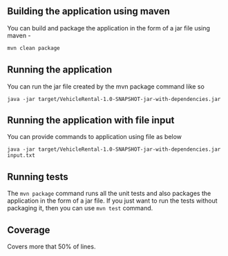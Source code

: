 ## Building the application using maven

You can build and package the application in the form of a jar file using maven -

```sh
mvn clean package
```

## Running the application

You can run the jar file created by the mvn package command like so

`java -jar target/VehicleRental-1.0-SNAPSHOT-jar-with-dependencies.jar`

## Running the application with file input

You can provide commands to application using file as below

`java -jar target/VehicleRental-1.0-SNAPSHOT-jar-with-dependencies.jar  input.txt`

## Running tests

The `mvn package` command runs all the unit tests and also packages the application in the form of a jar file. If you
just want to run the tests without packaging it, then you can use `mvn test` command.

## Coverage

Covers more that 50% of lines.
